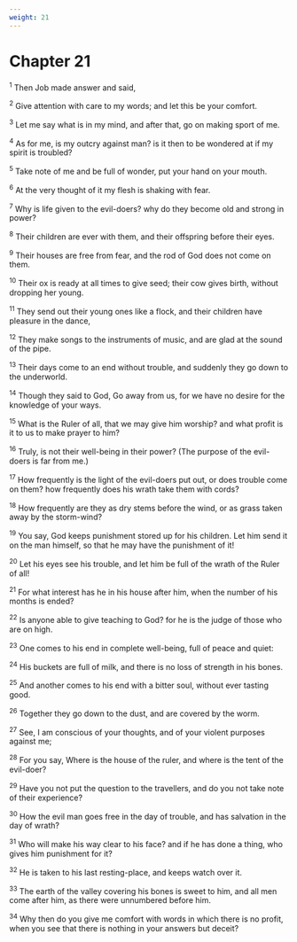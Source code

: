 ```yaml
---
weight: 21
---
```


# Chapter 21

<sup>1</sup> Then Job made answer and said, 

<sup>2</sup> Give attention with care to my words; and let this be your comfort. 

<sup>3</sup> Let me say what is in my mind, and after that, go on making sport of me. 

<sup>4</sup> As for me, is my outcry against man? is it then to be wondered at if my spirit is troubled? 

<sup>5</sup> Take note of me and be full of wonder, put your hand on your mouth. 

<sup>6</sup> At the very thought of it my flesh is shaking with fear. 

<sup>7</sup> Why is life given to the evil-doers? why do they become old and strong in power? 

<sup>8</sup> Their children are ever with them, and their offspring before their eyes. 

<sup>9</sup> Their houses are free from fear, and the rod of God does not come on them. 

<sup>10</sup> Their ox is ready at all times to give seed; their cow gives birth, without dropping her young. 

<sup>11</sup> They send out their young ones like a flock, and their children have pleasure in the dance, 

<sup>12</sup> They make songs to the instruments of music, and are glad at the sound of the pipe. 

<sup>13</sup> Their days come to an end without trouble, and suddenly they go down to the underworld. 

<sup>14</sup> Though they said to God, Go away from us, for we have no desire for the knowledge of your ways. 

<sup>15</sup> What is the Ruler of all, that we may give him worship? and what profit is it to us to make prayer to him? 

<sup>16</sup> Truly, is not their well-being in their power? (The purpose of the evil-doers is far from me.) 

<sup>17</sup> How frequently is the light of the evil-doers put out, or does trouble come on them? how frequently does his wrath take them with cords? 

<sup>18</sup> How frequently are they as dry stems before the wind, or as grass taken away by the storm-wind? 

<sup>19</sup> You say, God keeps punishment stored up for his children. Let him send it on the man himself, so that he may have the punishment of it! 

<sup>20</sup> Let his eyes see his trouble, and let him be full of the wrath of the Ruler of all! 

<sup>21</sup> For what interest has he in his house after him, when the number of his months is ended? 

<sup>22</sup> Is anyone able to give teaching to God? for he is the judge of those who are on high. 

<sup>23</sup> One comes to his end in complete well-being, full of peace and quiet: 

<sup>24</sup> His buckets are full of milk, and there is no loss of strength in his bones. 

<sup>25</sup> And another comes to his end with a bitter soul, without ever tasting good. 

<sup>26</sup> Together they go down to the dust, and are covered by the worm. 

<sup>27</sup> See, I am conscious of your thoughts, and of your violent purposes against me; 

<sup>28</sup> For you say, Where is the house of the ruler, and where is the tent of the evil-doer? 

<sup>29</sup> Have you not put the question to the travellers, and do you not take note of their experience? 

<sup>30</sup> How the evil man goes free in the day of trouble, and has salvation in the day of wrath? 

<sup>31</sup> Who will make his way clear to his face? and if he has done a thing, who gives him punishment for it? 

<sup>32</sup> He is taken to his last resting-place, and keeps watch over it. 

<sup>33</sup> The earth of the valley covering his bones is sweet to him, and all men come after him, as there were unnumbered before him. 

<sup>34</sup> Why then do you give me comfort with words in which there is no profit, when you see that there is nothing in your answers but deceit? 



